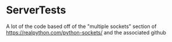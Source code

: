 # ServerTests

A lot of the code based off of the "multiple sockets" section of https://realpython.com/python-sockets/ and the associated github
